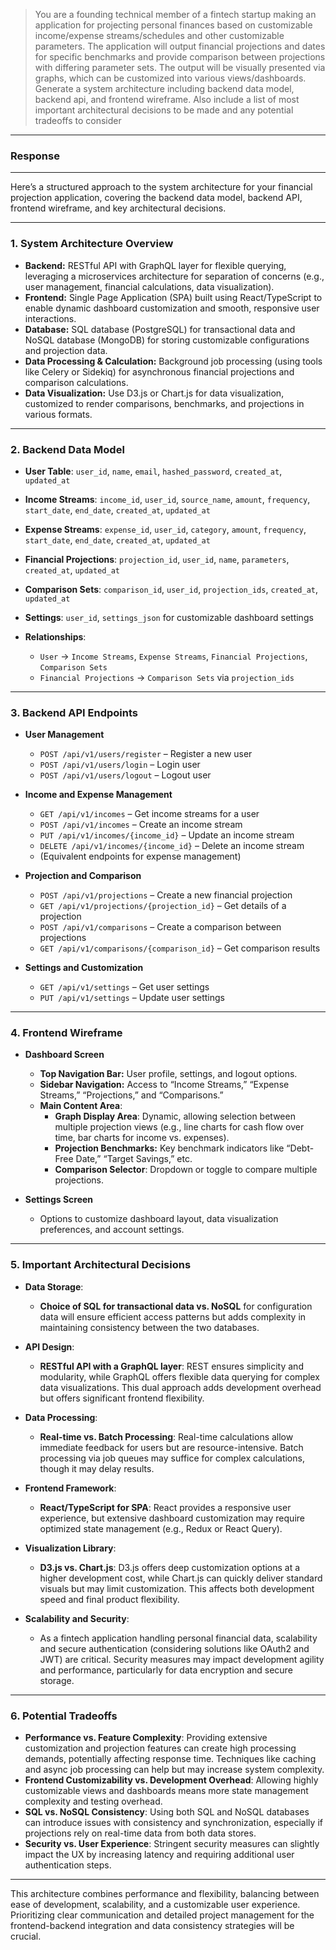 > You are a founding technical member of a fintech startup making an application
> for projecting personal finances based on customizable income/expense
> streams/schedules and other customizable parameters. The application will
> output financial projections and dates for specific benchmarks and provide
> comparison between projections with differing parameter sets. The output will
> be visually presented via graphs, which can be customized into various
> views/dashboards. Generate a system architecture including backend data model,
> backend api, and frontend wireframe. Also include a list of most important
> architectural decisions to be made and any potential tradeoffs to consider

---

### Response

---

Here’s a structured approach to the system architecture for your financial
projection application, covering the backend data model, backend API, frontend
wireframe, and key architectural decisions.

---

### 1. **System Architecture Overview**

- **Backend:** RESTful API with GraphQL layer for flexible querying, leveraging
  a microservices architecture for separation of concerns (e.g., user
  management, financial calculations, data visualization).
- **Frontend:** Single Page Application (SPA) built using React/TypeScript to
  enable dynamic dashboard customization and smooth, responsive user
  interactions.
- **Database:** SQL database (PostgreSQL) for transactional data and NoSQL
  database (MongoDB) for storing customizable configurations and projection
  data.
- **Data Processing & Calculation:** Background job processing (using tools like
  Celery or Sidekiq) for asynchronous financial projections and comparison
  calculations.
- **Data Visualization:** Use D3.js or Chart.js for data visualization,
  customized to render comparisons, benchmarks, and projections in various
  formats.

---

### 2. **Backend Data Model**

- **User Table**: `user_id`, `name`, `email`, `hashed_password`, `created_at`,
  `updated_at`
- **Income Streams**: `income_id`, `user_id`, `source_name`, `amount`,
  `frequency`, `start_date`, `end_date`, `created_at`, `updated_at`
- **Expense Streams**: `expense_id`, `user_id`, `category`, `amount`,
  `frequency`, `start_date`, `end_date`, `created_at`, `updated_at`
- **Financial Projections**: `projection_id`, `user_id`, `name`, `parameters`,
  `created_at`, `updated_at`
- **Comparison Sets**: `comparison_id`, `user_id`, `projection_ids`,
  `created_at`, `updated_at`
- **Settings**: `user_id`, `settings_json` for customizable dashboard settings

- **Relationships**:
  - `User` → `Income Streams`, `Expense Streams`, `Financial Projections`,
    `Comparison Sets`
  - `Financial Projections` → `Comparison Sets` via `projection_ids`

---

### 3. **Backend API Endpoints**

- **User Management**

  - `POST /api/v1/users/register` – Register a new user
  - `POST /api/v1/users/login` – Login user
  - `POST /api/v1/users/logout` – Logout user

- **Income and Expense Management**

  - `GET /api/v1/incomes` – Get income streams for a user
  - `POST /api/v1/incomes` – Create an income stream
  - `PUT /api/v1/incomes/{income_id}` – Update an income stream
  - `DELETE /api/v1/incomes/{income_id}` – Delete an income stream
  - (Equivalent endpoints for expense management)

- **Projection and Comparison**

  - `POST /api/v1/projections` – Create a new financial projection
  - `GET /api/v1/projections/{projection_id}` – Get details of a projection
  - `POST /api/v1/comparisons` – Create a comparison between projections
  - `GET /api/v1/comparisons/{comparison_id}` – Get comparison results

- **Settings and Customization**
  - `GET /api/v1/settings` – Get user settings
  - `PUT /api/v1/settings` – Update user settings

---

### 4. **Frontend Wireframe**

- **Dashboard Screen**

  - **Top Navigation Bar:** User profile, settings, and logout options.
  - **Sidebar Navigation:** Access to “Income Streams,” “Expense Streams,”
    “Projections,” and “Comparisons.”
  - **Main Content Area**:
    - **Graph Display Area**: Dynamic, allowing selection between multiple
      projection views (e.g., line charts for cash flow over time, bar charts
      for income vs. expenses).
    - **Projection Benchmarks:** Key benchmark indicators like “Debt-Free Date,”
      “Target Savings,” etc.
    - **Comparison Selector**: Dropdown or toggle to compare multiple
      projections.

- **Settings Screen**
  - Options to customize dashboard layout, data visualization preferences, and
    account settings.

---

### 5. **Important Architectural Decisions**

- **Data Storage**:

  - **Choice of SQL for transactional data vs. NoSQL** for configuration data
    will ensure efficient access patterns but adds complexity in maintaining
    consistency between the two databases.

- **API Design**:

  - **RESTful API with a GraphQL layer**: REST ensures simplicity and
    modularity, while GraphQL offers flexible data querying for complex data
    visualizations. This dual approach adds development overhead but offers
    significant frontend flexibility.

- **Data Processing**:

  - **Real-time vs. Batch Processing**: Real-time calculations allow immediate
    feedback for users but are resource-intensive. Batch processing via job
    queues may suffice for complex calculations, though it may delay results.

- **Frontend Framework**:

  - **React/TypeScript for SPA**: React provides a responsive user experience,
    but extensive dashboard customization may require optimized state management
    (e.g., Redux or React Query).

- **Visualization Library**:

  - **D3.js vs. Chart.js**: D3.js offers deep customization options at a higher
    development cost, while Chart.js can quickly deliver standard visuals but
    may limit customization. This affects both development speed and final
    product flexibility.

- **Scalability and Security**:
  - As a fintech application handling personal financial data, scalability and
    secure authentication (considering solutions like OAuth2 and JWT) are
    critical. Security measures may impact development agility and performance,
    particularly for data encryption and secure storage.

---

### 6. **Potential Tradeoffs**

- **Performance vs. Feature Complexity**: Providing extensive customization and
  projection features can create high processing demands, potentially affecting
  response time. Techniques like caching and async job processing can help but
  may increase system complexity.
- **Frontend Customizability vs. Development Overhead**: Allowing highly
  customizable views and dashboards means more state management complexity and
  testing overhead.
- **SQL vs. NoSQL Consistency**: Using both SQL and NoSQL databases can
  introduce issues with consistency and synchronization, especially if
  projections rely on real-time data from both data stores.
- **Security vs. User Experience**: Stringent security measures can slightly
  impact the UX by increasing latency and requiring additional user
  authentication steps.

---

This architecture combines performance and flexibility, balancing between ease
of development, scalability, and a customizable user experience. Prioritizing
clear communication and detailed project management for the frontend-backend
integration and data consistency strategies will be crucial.
